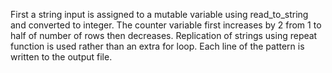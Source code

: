 First a string input is assigned to a mutable variable using read_to_string and converted to integer. The counter variable first increases by 2 from 1 to half of number of rows then decreases. Replication of strings using repeat function is used rather than an extra for loop. Each line of the pattern is written to the output file. 